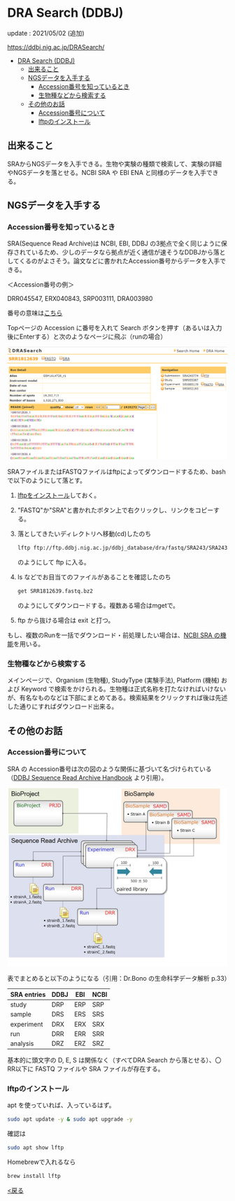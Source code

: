 <!-- title: DRA Search - database -->
[link-return]: /bioinfo/bioinfo_database.html

# DRA Search (DDBJ)

update : 2021/05/02 (追加)

https://ddbj.nig.ac.jp/DRASearch/

- [DRA Search (DDBJ)](#dra-search-ddbj)
  - [出来ること](#出来ること)
  - [NGSデータを入手する](#ngsデータを入手する)
    - [Accession番号を知っているとき](#accession番号を知っているとき)
    - [生物種などから検索する](#生物種などから検索する)
  - [その他のお話](#その他のお話)
    - [Accession番号について](#accession番号について)
    - [lftpのインストール](#lftpのインストール)

## 出来ること

SRAからNGSデータを入手できる。生物や実験の種類で検索して、実験の詳細やNGSデータを落とせる。NCBI SRA や EBI ENA と同様のデータを入手できる。

## NGSデータを入手する
### Accession番号を知っているとき
SRA(Sequence Read Archive)は NCBI, EBI, DDBJ の3拠点で全く同じように保存されているため、少しのデータなら拠点が近く通信が速そうなDDBJから落としてくるのがよさそう。論文などに書かれたAccession番号からデータを入手できる。

＜Accession番号の例＞

DRR045547,
ERX040843,
SRP003111,
DRA003980

番号の意味は[こちら](#accession番号について)

Topページの Accession に番号を入れて Search ボタンを押す（あるいは入力後にEnterする）と次のようなページに飛ぶ（runの場合）

![](img/drasearch_run1.png)

SRAファイルまたはFASTQファイルはftpによってダウンロードするため、bash で以下のようにして落とす。

1. [lftpをインストール](#lftpのインストール)しておく。

2. "FASTQ"か"SRA"と書かれたボタン上で右クリックし、リンクをコピーする。

3. 落としてきたいディレクトリへ移動(cd)したのち 
    ```bash
    lftp ftp://ftp.ddbj.nig.ac.jp/ddbj_database/dra/fastq/SRA243/SRA243774/SRX885176
    ```
    のようにして ftp に入る。

4. ls などでお目当てのファイルがあることを確認したのち
    ```bash
    get SRR1812639.fastq.bz2
    ```
    のようにしてダウンロードする。複数ある場合はmgetで。

5. ftp から抜ける場合は exit と打つ。

もし、複数のRunを一括でダウンロード・前処理したい場合は、[NCBI SRA の機能](SRA.html)を用いる。

### 生物種などから検索する

メインページで、Organism (生物種), StudyType (実験手法), Platform (機械) および Keyword で検索をかけられる。生物種は正式名称を打たなければいけないが、有名なものなどは下部にまとめてある。検索結果をクリックすれば後は先述した通りにすればダウンロード出来る。

## その他のお話

### Accession番号について

SRA の Accession番号は次の図のような関係に基づいて名づけられている（[DDBJ Sequence Read Archive Handbook](https://www.ddbj.nig.ac.jp/dra/submission.html) より引用）。

![](img/drasearch_datamodel1.png)

表でまとめると以下のようになる（引用：Dr.Bono の生命科学データ解析 p.33）

| SRA entries | DDBJ | EBI | NCBI |
| --- | --- | --- | --- |
| study | DRP | ERP | SRP |
| sample | DRS | ERS | SRS |
| experiment |DRX | ERX | SRX |
| run | DRR | ERR | SRR |
| analysis | DRZ | ERZ | SRZ |

基本的に頭文字の D, E, S は関係なく（すべてDRA Search から落とせる）、〇RR以下に FASTQ ファイルや SRA ファイルが存在する。

### lftpのインストール

apt を使っていれば、入っているはず。

```bash
sudo apt update -y & sudo apt upgrade -y
```

確認は

```bash
sudo apt show lftp
```

Homebrewで入れるなら

```bash
brew install lftp
```

[<戻る][link-return]